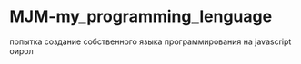 # MJM-my_programming_lenguage
попытка создание собственного языка программирования на javascript
оирол

